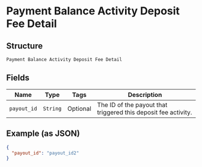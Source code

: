 
# Payment Balance Activity Deposit Fee Detail

## Structure

`Payment Balance Activity Deposit Fee Detail`

## Fields

| Name | Type | Tags | Description |
|  --- | --- | --- | --- |
| `payout_id` | `String` | Optional | The ID of the payout that triggered this deposit fee activity. |

## Example (as JSON)

```json
{
  "payout_id": "payout_id2"
}
```

